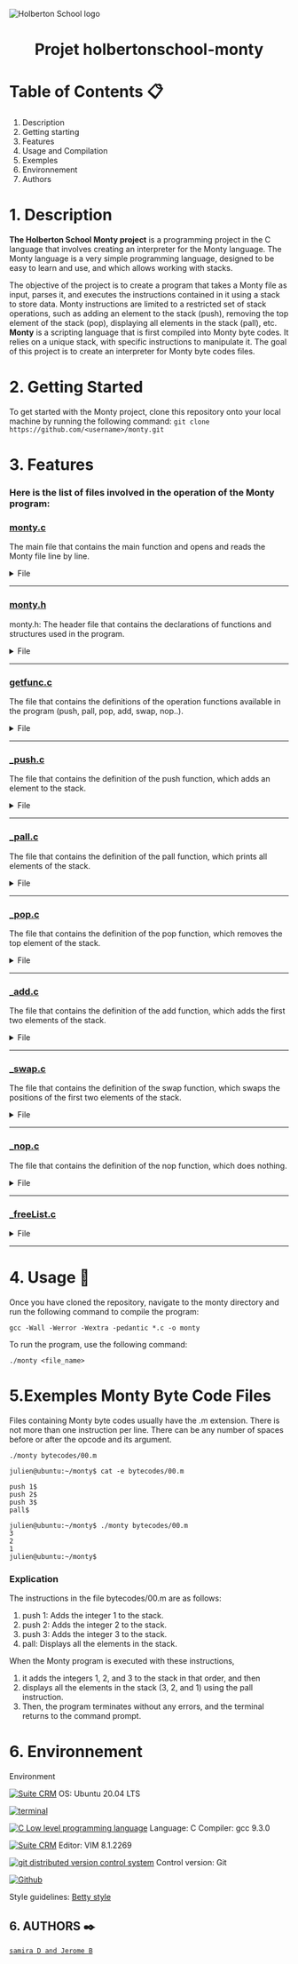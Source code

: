 
![Holberton School logo](https://user-images.githubusercontent.com/120781178/229278297-98c6e4b7-f15f-4788-a893-15cb97f10351.png)

#  <p align="Center">Projet holbertonschool-monty</p>


# Table of Contents 📋

1. Description
2. Getting starting
3. Features
4. Usage and Compilation
5. Exemples
6. Environnement
7. Authors



# 1. Description

**The Holberton School Monty project** is a programming project in the C language that involves creating an interpreter for the Monty language. The Monty language is a very simple programming language, designed to be easy to learn and use, and which allows working with stacks.

The objective of the project is to create a program that takes a Monty file as input, parses it, and executes the instructions contained in it using a stack to store data. Monty instructions are limited to a restricted set of stack operations, such as adding an element to the stack (push), removing the top element of the stack (pop), displaying all elements in the stack (pall), etc.
**Monty** is a scripting language that is first compiled into Monty byte codes. It relies on a unique stack, with specific instructions to manipulate it. The goal of this project is to create an interpreter for Monty byte codes files.

# 2. Getting Started

To get started with the Monty project, clone this repository onto your local machine by running the following command:
`git clone https://github.com/<username>/monty.git`


# 3. Features
### Here is the list of files involved in the operation of the Monty program:

### [monty.c](https://github.com/ananas122/holbertonschool-monty/blob/main/monty.c)
The main file that contains the main function and opens and reads the Monty file line by line.
<details>
<summary>File</summary>

```c
#include "monty.h"

/**
 * main - Open, read, and close file.m.
 * @ac: nombre d'argument
 * @av: pointer de pointers
 * Return: Always 0.
 */

int main(int ac, char **av)
{
	int line = 1;
	ssize_t openFile, readFile;
	char *buffer, *token;
	int isPush = 0;
	stack_t *h = NULL;

	if (ac != 2)
	{
		fprintf(stderr, "Usage: monty file\n");
		exit(EXIT_FAILURE);
	}

	openFile = open(av[1], O_RDONLY);
	if (openFile == -1)
	{
		fprintf(stderr,"Error: can't open file %s", av[1]);
		exit(EXIT_FAILURE);
	}

	buffer = malloc(sizeof(char) * 10000);
	if (!buffer)
		return (0);

	readFile = read(openFile, buffer, 10000);
	if (readFile == -1)
	{
		free(buffer);
		close(openFile);
		exit(EXIT_FAILURE);
	}

	token = strtok(buffer, DELIMS);

	while (token != NULL)
	{
		if (isPush == 1)
		{
			_push(&h, line, token);
			isPush = 0;
			token = strtok(NULL, DELIMS);
			line++;
			continue;
		}
		else if (strcmp(token, "push") == 0)
		{
			isPush = 1;
			token = strtok(NULL, DELIMS);
			continue;
		}
		else
		{
			if (getfunc(token) != 0)
				getfunc(token)(&h, line);
			else
			{
				_freeList(&h);
				fprintf(stderr, "L%d: unknown instruction %s\n", line, token);
				exit(EXIT_FAILURE);
			}
		}

		line++;
		token = strtok(NULL, DELIMS);
	}

	_freeList(&h);
	free(buffer);
	close(openFile);
	return (0);
}
```
</details>

--------------------

### [monty.h](https://github.com/ananas122/holbertonschool-monty/blob/main/monty.h)
monty.h: The header file that contains the declarations of functions and structures used in the program.
<details>
<summary>File</summary>

```c
 #ifndef MONTY_H
#define MONTY_H

/* LIBRARIES */

#include <stdio.h>
#include <stdlib.h>
#include <sys/types.h>
#include <sys/stat.h>
#include <fcntl.h>
#include <unistd.h>
#include <string.h>

/* DEFINE */

#define DELIMS "\n\t\a\r ;:"

/* STRUCTURES */

/**
 * struct stack_s - doubly linked list representation of a stack (or queue)
 * @n: integer
 * @prev: points to the previous element of the stack (or queue)
 * @next: points to the next element of the stack (or queue)
 *
 * Description: doubly linked list node structure
 * for stack, queues, LIFO, FIFO
 */

typedef struct stack_s
{
        int n;
        struct stack_s *prev;
        struct stack_s *next;
} stack_t;

/**
 * struct instruction_s - opcode and its function
 * @opcode: the opcode
 * @f: function to handle the opcode
 *
 * Description: opcode and its function
 * for stack, queues, LIFO, FIFO
 */
typedef struct instruction_s
{
        char *opcode;
        void (*f)(stack_t **stack, unsigned int line_number);
} instruction_t;

/* PROTOTYPES */
void (*getfunc(char *opcode))(stack_t **stack, unsigned int line_number);
void _push(stack_t **head, unsigned int n, char *token);
void _freeList(stack_t **head);
void _pall(stack_t **stack, unsigned int line_number);
void _add(stack_t **stack, unsigned int line_number);
void _pint(stack_t **stack, unsigned int line_number);
void _nop(stack_t **stack, unsigned int line_number);
void _swap(stack_t **stack, unsigned int line_number);
void _pop(stack_t **stack, unsigned int line_number);

#endif

```
</details>

--------------------

### [getfunc.c](https://github.com/ananas122/holbertonschool-monty/blob/main/getfunc.c)
The file that contains the definitions of the operation functions available in the program (push, pall, pop, add, swap, nop..).
<details>
<summary>File</summary>

```c
 #include "monty.h"

/**
 * getfunc - selects the correct function to perform the
 * operation asked by the opcode in the script file
 * @opcode: the opcode to be evaluated
 * Return: pointer to the function that corresponds to the opcode
 */

void (*getfunc(char *opcode))(stack_t **stack, unsigned int line_number)
{
        int i = 0;
        instruction_t op_struct[] = {
                {"pall", _pall},
                {"pint", _pint},
                {"pop", _pop},
                {"swap", _swap},
                {"add", _add},
                {"nop", _nop},
                {NULL, NULL}
        };

        /** Loop through array and compare token to opcode */
        for (; op_struct[i].opcode != NULL; i++)
        {
                if (strcmp(opcode, op_struct[i].opcode) == 0)
                        return (op_struct[i].f);
        }
        return (NULL);
}
```
</details>

--------------------

### [_push.c](https://github.com/ananas122/holbertonschool-monty/blob/main/_push.c)
 The file that contains the definition of the push function, which adds an element to the stack.
 <details>
<summary>File</summary>

```c
 #include "monty.h"

/**
 * _push - ajoute un nouveau noeud en haut de la liste
 * @head: Double pointer en haut de la liste
 * @n: interger to be added to the dlistint_t list
 * @token: Chaîne de caractères représentant l'opération à effectuer
 */

void _push(stack_t **head, unsigned int n, char *token)
{
        int value;
        stack_t *new_node;

        if (head == NULL)
        {
                fprintf(stderr, "L%u: usage: push integer\n", n);
                exit(EXIT_FAILURE);
        }

        if (token == NULL)
        {
                fprintf(stderr, "L%u: usage: push integer\n", n);
                exit(EXIT_FAILURE);
        }
        value = atoi(token);
        if (strspn(token, "0123456789+-") != strlen(token))
        {
                fprintf(stderr, "L%u: usage: push integer\n", n);
                exit(EXIT_FAILURE);
        }
        new_node = malloc(sizeof(stack_t));
        if (new_node == NULL)
        {
                fprintf(stderr, "Error: malloc failed\n");
                exit(EXIT_FAILURE);
        }
        new_node->n = value;
        new_node->prev = NULL;
        new_node->next = *head;
        if (*head != NULL)
        {
                (*head)->prev = new_node;
        }
        *head = new_node;
}

```
</details>

--------------------

### [_pall.c](https://github.com/ananas122/holbertonschool-monty/blob/main/pall.c)
The file that contains the definition of the pall function, which prints all elements of the stack.
 <details>
<summary>File</summary>

```c
#include "monty.h"

/**
 * _pall - prints all the values on the stack
 * starting from the top of the stack
 * @stack: double pointer to the beginning of the stack
 * @line_number: line number being interpreted from script file
 * Return: nothing
 */
void _pall(stack_t **stack, unsigned int __attribute__((unused)) line_number)
{
        stack_t *tmp = *stack; /*Créer un ptr tmp pour parcourir la pile*/

        /* Parcourir la pile tant que le ptr tmp n'est pas NULL*/
        while (tmp)
        {
                printf("%d\n", tmp->n);
                tmp = tmp->next;
        }
}
```
</details>

--------------------

### [_pop.c](https://github.com/ananas122/holbertonschool-monty/blob/main/_pop.c)
The file that contains the definition of the pop function, which removes the top element of the stack.
 <details>
<summary>File</summary>

```c
 #include "monty.h"

/**
 * _pop - desempiler the top element of the stacks.
 * @stack: Double pointer to the head of the stack.
 * @line_number: Line number of the opcode in the Monty file.
 */

void _pop(stack_t **stack, unsigned int line_number)
{
        stack_t *tmp = NULL;

        if (*stack == NULL)
        {
                fprintf(stderr, "L%d: can't pop an empty stack\n", line_number);
                exit(EXIT_FAILURE);
        }

        tmp = *stack;
        *stack = (*stack)->next;
        free(tmp);
}

```
</details>

--------------------

### [_add.c](https://github.com/ananas122/holbertonschool-monty/blob/main/_add.c)
The file that contains the definition of the add function, which adds the first two elements of the stack.
 <details>
<summary>File</summary>

```c
  #include "monty.h"

/**
 * _pop - desempiler the top element of the stacks.
 * @stack: Double pointer to the head of the stack.
 * @line_number: Line number of the opcode in the Monty file.
 */

void _pop(stack_t **stack, unsigned int line_number)
{
        stack_t *tmp = NULL;

        if (*stack == NULL)
        {
                fprintf(stderr, "L%d: can't pop an empty stack\n", line_number);
                exit(EXIT_FAILURE);
        }

        tmp = *stack;
        *stack = (*stack)->next;
        free(tmp);
}

```
</details>

--------------------

### [_swap.c](https://github.com/ananas122/holbertonschool-monty/blob/main/_swap.c)
The file that contains the definition of the swap function, which swaps the positions of the first two elements of the stack.
<details>
<summary>File</summary>

```c
#include "monty.h"

/**
 * _swap - switch 2 first elements
 * @stack: Double pointer to the head of the stack
 * @line_number: Line number of the opcode being executed
 */

void _swap(stack_t **stack, unsigned int line_number)
{
        /* Vérifier si la P contient 2 éléments */
        if (*stack == NULL || (*stack)->next == NULL)
        {
                fprintf(stderr, "L%d: can't swap, stack too short\n", line_number);
                exit(EXIT_FAILURE);
        }

        /* Échanger les valeurs des deux premiers éléments de la pile*/
        int tmp = (*stack)->n;
        (*stack)->n = (*stack)->next->n;
        (*stack)->next->n = tmp;
}
```
</details>

--------------------

### [_nop.c](https://github.com/ananas122/holbertonschool-monty/blob/main/_nop.c)
The file that contains the definition of the nop function, which does nothing.
<details>
<summary>File</summary>

```c
 #include "monty.h"

/**
 * _nop - Ne rien faire
 * @stack: Double pointeur sur la tête de la pile
 * @line_number: Numéro de la ligne en cours d'exécution
 */

void _nop(stack_t **stack, unsigned int line_number)
{
        (void)stack;
        (void)line_number;
}

```
</details>

--------------------

 ### [_freeList.c](https://github.com/ananas122/holbertonschool-monty/blob/main/_freeList.c)
 <details>
<summary>File</summary>

```c
 #include "monty.h"
/**
 * _freeList - Frees a list_t list.
 * @head: A pointer to the list_t list.
 */

void _freeList(stack_t **head)
{
        if (!head)
                return;

        while (*head && (*head)->next)
        {
                *head = (*head)->next;
                free((*head)->prev);
        }
        free(*head);
}
```
</details>

--------------------


# 4. Usage 🔧

Once you have cloned the repository, navigate to the monty directory and run the following command to compile the program:

`gcc -Wall -Werror -Wextra -pedantic *.c -o monty`

To run the program, use the following command:

`./monty <file_name>`



# 5.Exemples Monty Byte Code Files

Files containing Monty byte codes usually have the .m extension. There is not more than one instruction per line. There can be any number of spaces before or after the opcode and its argument.

`./monty bytecodes/00.m`

 `julien@ubuntu:~/monty$ cat -e bytecodes/00.m`
```
push 1$
push 2$
push 3$
pall$
 ```

```
julien@ubuntu:~/monty$ ./monty bytecodes/00.m
3
2
1
julien@ubuntu:~/monty$
```
### Explication
The instructions in the file bytecodes/00.m are as follows:

1. push 1: Adds the integer 1 to the stack.
2. push 2: Adds the integer 2 to the stack.
3. push 3: Adds the integer 3 to the stack.
3. pall: Displays all the elements in the stack.

When the Monty program is executed with these instructions,
1. it adds the integers 1, 2, and 3 to the stack in that order, and then
2. displays all the elements in the stack (3, 2, and 1) using the pall instruction.
3. Then, the program terminates without any errors, and the terminal returns to the command prompt.


# 6. Environnement
Environment

<!-- ubuntu -->
<a href="https://ubuntu.com/" target="_blank"> <img height="" src="https://img.shields.io/static/v1?label=&message=Ubuntu&color=E95420&logo=Ubuntu&logoColor=E95420&labelColor=2F333A" alt="Suite CRM"></a> OS: Ubuntu 20.04 LTS
<!-- bash -->
<a href="https://www.gnu.org/software/bash/" target="_blank"> <img height="" src="https://img.shields.io/static/v1?label=&message=GNU%20Bash&color=4EAA25&logo=GNU%20Bash&logoColor=4EAA25&labelColor=2F333A" alt="terminal"></a>
<!-- c -->
<a href="https://www.cprogramming.com/" target="_blank"><img src="https://img.shields.io/static/v1?label=&message=C%20Language&color=5C6BC0&logo=c&logoColor=A8B9CC&labelColor=2F333A" alt="C Low level programming language"></a> Language: C
Compiler: gcc 9.3.0
<!-- vim -->
<a href="https://www.vim.org/" target="_blank"> <img height="" src="https://img.shields.io/static/v1?label=&message=Vim&color=019733&logo=Vim&logoColor=019733&labelColor=2F333A" alt="Suite CRM"></a> Editor: VIM 8.1.2269
<!-- git -->
<a href="https://git-scm.com/" target="_blank"> <img height="" src="https://img.shields.io/static/v1?label=&message=Git&color=F05032&logo=Git&logoColor=F05032&labelColor=2F333A" alt="git distributed version control system"></a> Control version: Git
<!-- github -->
<a href="https://github.com" target="_blank"> <img height="" src="https://img.shields.io/static/v1?label=&message=GitHub&color=181717&logo=GitHub&logoColor=f2f2f2&labelColor=2F333A" alt="Github"></a>

Style guidelines: [Betty style](https://github.com/holbertonschool/Betty/wiki)


## 6. AUTHORS :black_nib:

[`samira D and Jerome B`](https://github.com/xdJidx/holbertonschool-simple_shell/blob/main/AUTHORS)


